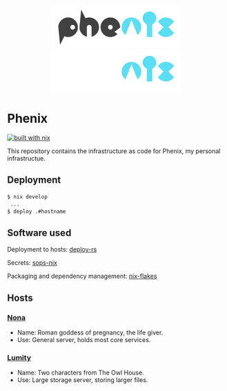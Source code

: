 <p align="center">
  <a href="https://www.youtube.com/watch?v=pDSptPcImGE/#gh-light-mode-only">
    <img src="/media/phenix-light.png" height="100"/>
  </a>
  <a href="https://www.youtube.com/watch?v=pDSptPcImGE/#gh-dark-mode-only">
    <img src="/media/phenix-dark.png" height="100"/>
  </a>
</p>

# Phenix

[![built with nix](https://builtwithnix.org/badge.svg)](https://builtwithnix.org)

This repository contains the infrastructure as code for Phenix, my personal infrastructue.

## Deployment

```bash
$ nix develop
 ...
$ deploy .#hostname
```

## Software used

Deployment to hosts: [deploy-rs](https://github.com/serokell/deploy-rs)

Secrets: [sops-nix](https://github.com/Mic92/sops-nix)

Packaging and dependency management: [nix-flakes](https://nixos.org/manual/nix/unstable/command-ref/new-cli/nix3-flake.html)

## Hosts

### [Nona](https://en.wikipedia.org/wiki/Nona_(mythology))
- Name: Roman goddess of pregnancy, the life giver.
- Use: General server, holds most core services.

### [Lumity](https://en.wikipedia.org/wiki/The_Owl_House#LGBTQ+_representation)
- Name: Two characters from The Owl House.
- Use: Large storage server, storing larger files.
